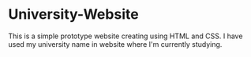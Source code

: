 # University-Website
This is a simple prototype website creating using HTML and CSS. I have used my university name in website where I'm currently studying.
